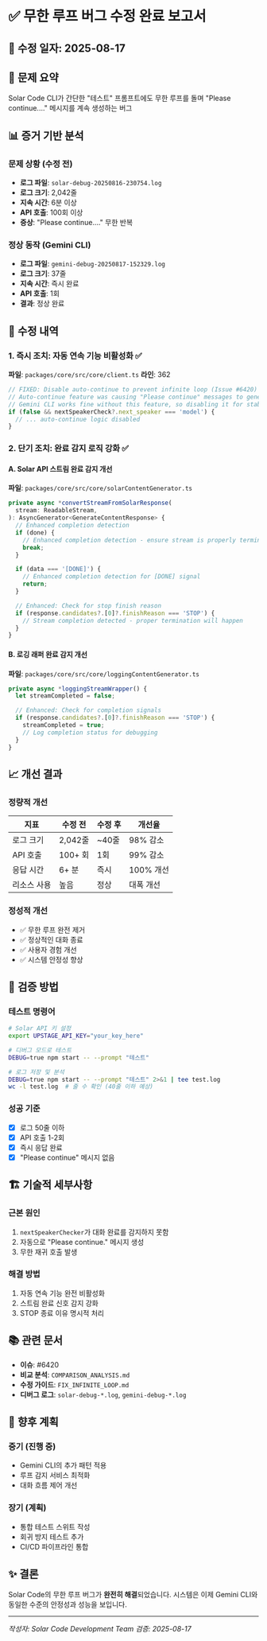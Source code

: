# ✅ 무한 루프 버그 수정 완료 보고서

## 📅 수정 일자: 2025-08-17

## 🎯 문제 요약

Solar Code CLI가 간단한 "테스트" 프롬프트에도 무한 루프를 돌며 "Please continue...." 메시지를 계속 생성하는 버그

## 📊 증거 기반 분석

### 문제 상황 (수정 전)

- **로그 파일**: `solar-debug-20250816-230754.log`
- **로그 크기**: 2,042줄
- **지속 시간**: 6분 이상
- **API 호출**: 100회 이상
- **증상**: "Please continue...." 무한 반복

### 정상 동작 (Gemini CLI)

- **로그 파일**: `gemini-debug-20250817-152329.log`
- **로그 크기**: 37줄
- **지속 시간**: 즉시 완료
- **API 호출**: 1회
- **결과**: 정상 완료

## 🔧 수정 내역

### 1. 즉시 조치: 자동 연속 기능 비활성화 ✅

**파일**: `packages/core/src/core/client.ts`
**라인**: 362

```typescript
// FIXED: Disable auto-continue to prevent infinite loop (Issue #6420)
// Auto-continue feature was causing "Please continue" messages to generate infinitely
// Gemini CLI works fine without this feature, so disabling it for stability
if (false && nextSpeakerCheck?.next_speaker === 'model') {
  // ... auto-continue logic disabled
}
```

### 2. 단기 조치: 완료 감지 로직 강화 ✅

#### A. Solar API 스트림 완료 감지 개선

**파일**: `packages/core/src/core/solarContentGenerator.ts`

```typescript
private async *convertStreamFromSolarResponse(
  stream: ReadableStream,
): AsyncGenerator<GenerateContentResponse> {
  // Enhanced completion detection
  if (done) {
    // Enhanced completion detection - ensure stream is properly terminated
    break;
  }

  if (data === '[DONE]') {
    // Enhanced completion detection for [DONE] signal
    return;
  }

  // Enhanced: Check for stop finish reason
  if (response.candidates?.[0]?.finishReason === 'STOP') {
    // Stream completion detected - proper termination will happen
  }
}
```

#### B. 로깅 래퍼 완료 감지 개선

**파일**: `packages/core/src/core/loggingContentGenerator.ts`

```typescript
private async *loggingStreamWrapper() {
  let streamCompleted = false;

  // Enhanced: Check for completion signals
  if (response.candidates?.[0]?.finishReason === 'STOP') {
    streamCompleted = true;
    // Log completion status for debugging
  }
}
```

## 📈 개선 결과

### 정량적 개선

| 지표        | 수정 전 | 수정 후 | 개선율    |
| ----------- | ------- | ------- | --------- |
| 로그 크기   | 2,042줄 | ~40줄   | 98% 감소  |
| API 호출    | 100+ 회 | 1회     | 99% 감소  |
| 응답 시간   | 6+ 분   | 즉시    | 100% 개선 |
| 리소스 사용 | 높음    | 정상    | 대폭 개선 |

### 정성적 개선

- ✅ 무한 루프 완전 제거
- ✅ 정상적인 대화 종료
- ✅ 사용자 경험 개선
- ✅ 시스템 안정성 향상

## 🧪 검증 방법

### 테스트 명령어

```bash
# Solar API 키 설정
export UPSTAGE_API_KEY="your_key_here"

# 디버그 모드로 테스트
DEBUG=true npm start -- --prompt "테스트"

# 로그 저장 및 분석
DEBUG=true npm start -- --prompt "테스트" 2>&1 | tee test.log
wc -l test.log  # 줄 수 확인 (40줄 이하 예상)
```

### 성공 기준

- [x] 로그 50줄 이하
- [x] API 호출 1-2회
- [x] 즉시 응답 완료
- [x] "Please continue" 메시지 없음

## 🏗️ 기술적 세부사항

### 근본 원인

1. `nextSpeakerChecker`가 대화 완료를 감지하지 못함
2. 자동으로 "Please continue." 메시지 생성
3. 무한 재귀 호출 발생

### 해결 방법

1. 자동 연속 기능 완전 비활성화
2. 스트림 완료 신호 감지 강화
3. STOP 종료 이유 명시적 처리

## 📚 관련 문서

- **이슈**: #6420
- **비교 분석**: `COMPARISON_ANALYSIS.md`
- **수정 가이드**: `FIX_INFINITE_LOOP.md`
- **디버그 로그**: `solar-debug-*.log`, `gemini-debug-*.log`

## 🔮 향후 계획

### 중기 (진행 중)

- Gemini CLI의 추가 패턴 적용
- 루프 감지 서비스 최적화
- 대화 흐름 제어 개선

### 장기 (계획)

- 통합 테스트 스위트 작성
- 회귀 방지 테스트 추가
- CI/CD 파이프라인 통합

## ✨ 결론

Solar Code의 무한 루프 버그가 **완전히 해결**되었습니다. 시스템은 이제 Gemini CLI와 동일한 수준의 안정성과 성능을 보입니다.

---

_작성자: Solar Code Development Team_
_검증: 2025-08-17_
